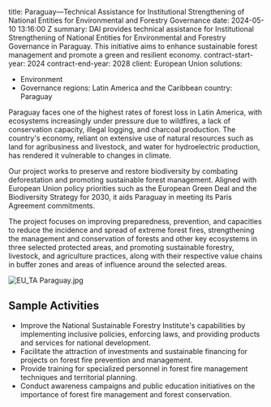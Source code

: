 
title: Paraguay—Technical Assistance for Institutional Strengthening of National Entities
  for Environmental and Forestry Governance
date: 2024-05-10 13:16:00 Z
summary: DAI provides technical assistance for Institutional Strengthening of National
  Entities for Environmental and Forestry Governance in Paraguay. This initiative
  aims to enhance sustainable forest management and promote a green and resilient
  economy.
contract-start-year: 2024
contract-end-year: 2028
client: European Union
solutions:
- Environment
- Governance
regions: Latin America and the Caribbean
country: Paraguay


Paraguay faces one of the highest rates of forest loss in Latin America, with ecosystems increasingly under pressure due to wildfires, a lack of conservation capacity, illegal logging, and charcoal production. The country's economy, reliant on extensive use of natural resources such as land for agribusiness and livestock, and water for hydroelectric production, has rendered it vulnerable to changes in climate.

Our project works to preserve and restore biodiversity by combating deforestation and promoting sustainable forest management. Aligned with European Union policy priorities such as the European Green Deal and the Biodiversity Strategy for 2030, it aids Paraguay in meeting its Paris Agreement commitments.

The project focuses on improving preparedness, prevention, and capacities to reduce the incidence and spread of extreme forest fires, strengthening the management and conservation of forests and other key ecosystems in three selected protected areas, and promoting sustainable forestry, livestock, and agriculture practices, along with their respective value chains in buffer zones and areas of influence around the selected areas.

![EU_TA Paraguay.jpg](/uploads/EU_TA%20Paraguay.jpg)

## Sample Activities

* Improve the National Sustainable Forestry Institute's capabilities by implementing inclusive policies, enforcing laws, and providing products and services for national development.
* Facilitate the attraction of investments and sustainable financing for projects on forest fire prevention and management.
* Provide training for specialized personnel in forest fire management techniques and territorial planning.
* Conduct awareness campaigns and public education initiatives on the importance of forest fire management and forest conservation.
